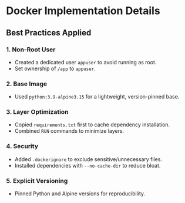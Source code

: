 # Docker Implementation Details

## Best Practices Applied

### 1. **Non-Root User**  

- Created a dedicated user `appuser` to avoid running as root.  
- Set ownership of `/app` to `appuser`.  

### 2. **Base Image**  

- Used `python:3.9-alpine3.15` for a lightweight, version-pinned base.  

### 3. **Layer Optimization**  

- Copied `requirements.txt` first to cache dependency installation.  
- Combined `RUN` commands to minimize layers.  

### 4. **Security**  

- Added `.dockerignore` to exclude sensitive/unnecessary files.  
- Installed dependencies with `--no-cache-dir` to reduce bloat.  

### 5. **Explicit Versioning**  

- Pinned Python and Alpine versions for reproducibility.  
